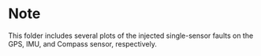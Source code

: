 # Note
This folder includes several plots of the injected single-sensor faults on the GPS, IMU, and Compass sensor, respectively.
